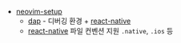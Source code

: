 - [neovim-setup](/neovim-setup)
  - [dap](/dap) - 디버깅 환경 + [react-native](../react-native)
  - [react-native](/react-native) 파일 컨벤션 지원 `.native`, `.ios` 등
